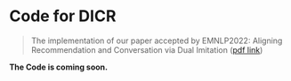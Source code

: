 # Code for DICR
> The implementation of our paper accepted by EMNLP2022: Aligning Recommendation and Conversation via Dual Imitation ([pdf link](https://arxiv.org/abs/2211.02848))

**The Code is coming soon.**
